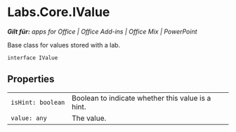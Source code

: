 
# Labs.Core.IValue

 _**Gilt für:** apps for Office | Office Add-ins | Office Mix | PowerPoint_

Base class for values stored with a lab.

```
interface IValue
```


## Properties


|||
|:-----|:-----|
| `isHint: boolean`|Boolean to indicate whether this value is a hint.|
| `value: any`|The value.|
